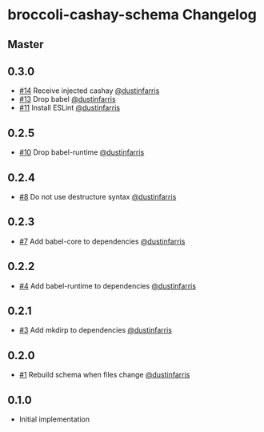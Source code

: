 # broccoli-cashay-schema Changelog


## Master


## 0.3.0

- [#14](https://github.com/dustinfarris/broccoli-cashay-schema/pull/14)
  Receive injected cashay
  [@dustinfarris](https://github.com/dustinfarris)
- [#13](https://github.com/dustinfarris/broccoli-cashay-schema/pull/13)
  Drop babel
  [@dustinfarris](https://github.com/dustinfarris)
- [#11](https://github.com/dustinfarris/broccoli-cashay-schema/pull/11)
  Install ESLint
  [@dustinfarris](https://github.com/dustinfarris)


## 0.2.5

- [#10](https://github.com/dustinfarris/broccoli-cashay-schema/pull/10)
  Drop babel-runtime
  [@dustinfarris](https://github.com/dustinfarris)


## 0.2.4

- [#8](https://github.com/dustinfarris/broccoli-cashay-schema/pull/8)
  Do not use destructure syntax
  [@dustinfarris](https://github.com/dustinfarris)


## 0.2.3

- [#7](https://github.com/dustinfarris/broccoli-cashay-schema/pull/7)
  Add babel-core to dependencies
  [@dustinfarris](https://github.com/dustinfarris)


## 0.2.2

- [#4](https://github.com/dustinfarris/broccoli-cashay-schema/pull/4)
  Add babel-runtime to dependencies
  [@dustinfarris](https://github.com/dustinfarris)


## 0.2.1

- [#3](https://github.com/dustinfarris/broccoli-cashay-schema/pull/3)
  Add mkdirp to dependencies
  [@dustinfarris](https://github.com/dustinfarris)


## 0.2.0

- [#1](https://github.com/dustinfarris/broccoli-cashay-schema/pull/1)
  Rebuild schema when files change
  [@dustinfarris](https://github.com/dustinfarris)


## 0.1.0

- Initial implementation

